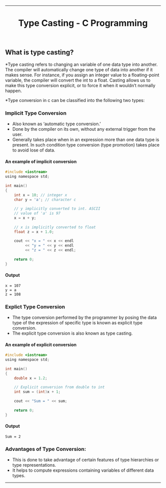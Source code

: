 <hr>
<h1 align="center">Type Casting - C Programming</h1>
<br>

## What is type casting?
*Type casting refers to changing an variable of one data type into another. 
The compiler will automatically change one type of data into another if it makes sense.
For instance, if you assign an integer value to a floating-point variable, the compiler will convert the int to a float.
Casting allows us to make this type conversion explicit, or to force it when it wouldn’t normally happen.

*Type conversion in c can be classified into the following two types:

### Implicit Type Conversion
* Also known as ‘automatic type conversion.’
* Done by the compiler on its own, without any external trigger from the user.
* Generally takes place when in an expression more than one data type is present. In such condition type conversion (type promotion) takes place to avoid lose of data.

#### An example of implicit conversion
```C
#include <iostream>
using namespace std;
  
int main()
{
    int x = 10; // integer x
    char y = 'a'; // character c
  
    // y implicitly converted to int. ASCII
    // value of 'a' is 97
    x = x + y;
  
    // x is implicitly converted to float
    float z = x + 1.0;
  
    cout << "x = " << x << endl
         << "y = " << y << endl
         << "z = " << z << endl;
  
    return 0;
}

```
#### Output
```
x = 107
y = a
z = 108
```

### Explict Type Conversion
* The type conversion performed by the programmer by posing the data type of the expression of specific type is known as explicit type conversion. 
* The explicit type conversion is also known as type casting.

#### An example of explicit conversion
```C
#include <iostream>
using namespace std;
  
int main()
{
    double x = 1.2;
  
    // Explicit conversion from double to int
    int sum = (int)x + 1;
  
    cout << "Sum = " << sum;
  
    return 0;
}

```
#### Output
```
Sum = 2
```

### Advantages of Type Conversion:
* This is done to take advantage of certain features of type hierarchies or type representations.
* It helps to compute expressions containing variables of different data types.
<hr>



